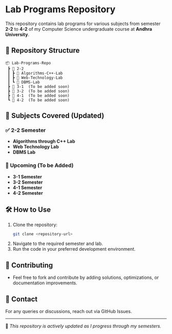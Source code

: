 # Lab Programs Repository

This repository contains lab programs for various subjects from semester **2-2** to **4-2** of my Computer Science undergraduate course at **Andhra University**.

## 📂 Repository Structure
```
📦 Lab-Programs-Repo
 ┣ 📂 2-2
 ┃ ┣ 📂 Algorithms-C++-Lab
 ┃ ┣ 📂 Web-Technology-Lab
 ┃ ┗ 📂 DBMS-Lab
 ┣ 📂 3-1  (To be added soon)
 ┣ 📂 3-2  (To be added soon)
 ┣ 📂 4-1  (To be added soon)
 ┗ 📂 4-2  (To be added soon)
```

## 📌 Subjects Covered (Updated)
### ✅ **2-2 Semester**
- **Algorithms through C++ Lab**
- **Web Technology Lab**
- **DBMS Lab**

### 🚧 **Upcoming (To be Added)**
- **3-1 Semester**
- **3-2 Semester**
- **4-1 Semester**
- **4-2 Semester**

## 🛠 How to Use
1. Clone the repository:
   ```sh
   git clone <repository-url>
   ```
2. Navigate to the required semester and lab.
3. Run the code in your preferred development environment.

## 📢 Contributing
- Feel free to fork and contribute by adding solutions, optimizations, or documentation improvements.

## 🔗 Contact
For any queries or discussions, reach out via GitHub Issues.

---
🚀 *This repository is actively updated as I progress through my semesters.*
